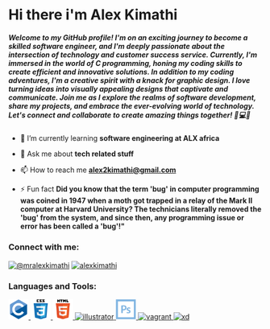 <h1 align="left">Hi there i'm Alex Kimathi</h1>
<h5 align="left">Welcome to my GitHub profile! I'm on an exciting journey to become a skilled software engineer, and I'm deeply passionate about the intersection of technology and customer success service. Currently, I'm immersed in the world of C programming, honing my coding skills to create efficient and innovative solutions. In addition to my coding adventures, I'm a creative spirit with a knack for graphic design. I love turning ideas into visually appealing designs that captivate and communicate. Join me as I explore the realms of software development, share my projects, and embrace the ever-evolving world of technology. Let's connect and collaborate to create amazing things together! 🚀💻🌐</h5>

- 🌱 I’m currently learning **software engineering at ALX africa**

- 💬 Ask me about **tech related stuff**

- 📫 How to reach me **alex2kimathi@gmail.com**

- ⚡ Fun fact **Did you know that the term 'bug' in computer programming was coined in 1947 when a moth got trapped in a relay of the Mark II computer at Harvard University? The technicians literally removed the 'bug' from the system, and since then, any programming issue or error has been called a 'bug'!"**

<h3 align="left">Connect with me:</h3>
<p align="left">
<a href="https://twitter.com/@mralexkimathi" target="blank"><img align="center" src="https://raw.githubusercontent.com/rahuldkjain/github-profile-readme-generator/master/src/images/icons/Social/twitter.svg" alt="@mralexkimathi" height="30" width="40" /></a>
<a href="https://linkedin.com/in/alexkimathi" target="blank"><img align="center" src="https://raw.githubusercontent.com/rahuldkjain/github-profile-readme-generator/master/src/images/icons/Social/linked-in-alt.svg" alt="alexkimathi" height="30" width="40" /></a>
</p>

<h3 align="left">Languages and Tools:</h3>
<p align="left"> <a href="https://www.cprogramming.com/" target="_blank" rel="noreferrer"> <img src="https://raw.githubusercontent.com/devicons/devicon/master/icons/c/c-original.svg" alt="c" width="40" height="40"/> </a> <a href="https://www.w3schools.com/css/" target="_blank" rel="noreferrer"> <img src="https://raw.githubusercontent.com/devicons/devicon/master/icons/css3/css3-original-wordmark.svg" alt="css3" width="40" height="40"/> </a> <a href="https://www.w3.org/html/" target="_blank" rel="noreferrer"> <img src="https://raw.githubusercontent.com/devicons/devicon/master/icons/html5/html5-original-wordmark.svg" alt="html5" width="40" height="40"/> </a> <a href="https://www.adobe.com/in/products/illustrator.html" target="_blank" rel="noreferrer"> <img src="https://www.vectorlogo.zone/logos/adobe_illustrator/adobe_illustrator-icon.svg" alt="illustrator" width="40" height="40"/> </a> <a href="https://www.photoshop.com/en" target="_blank" rel="noreferrer"> <img src="https://raw.githubusercontent.com/devicons/devicon/master/icons/photoshop/photoshop-line.svg" alt="photoshop" width="40" height="40"/> </a> <a href="https://www.vagrantup.com/" target="_blank" rel="noreferrer"> <img src="https://www.vectorlogo.zone/logos/vagrantup/vagrantup-icon.svg" alt="vagrant" width="40" height="40"/> </a> <a href="https://www.adobe.com/products/xd.html" target="_blank" rel="noreferrer"> <img src="https://cdn.worldvectorlogo.com/logos/adobe-xd.svg" alt="xd" width="40" height="40"/> </a> </p>
